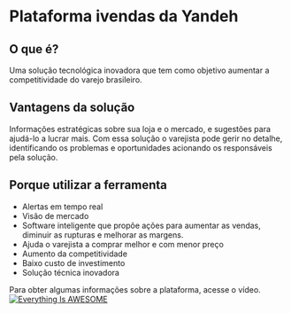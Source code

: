 # Plataforma ivendas da Yandeh

## O que é?
Uma solução tecnológica inovadora que tem como objetivo aumentar a competitividade do varejo brasileiro.

## Vantagens da solução
Informações estratégicas sobre sua loja e o mercado, e sugestões para ajudá-lo a lucrar mais. Com essa solução o varejista pode gerir no detalhe, identificando os problemas e oportunidades acionando os responsáveis pela solução.

## Porque utilizar a ferramenta
* Alertas em tempo real
* Visão de mercado
* Software inteligente que propõe ações para aumentar as vendas, diminuir as rupturas e melhorar as margens.
* Ajuda o varejista a comprar melhor e com menor preço
* Aumento da competitividade
* Baixo custo de investimento
* Solução técnica inovadora

Para obter algumas informações sobre a plataforma, acesse o vídeo.
[![Everything Is AWESOME](http://i.imgur.com/Ot5DWAW.png)](https://www.youtube.com/watch?v=0bBq_EpG8g0 "Everything Is AWESOME")


<!--stackedit_data:
eyJoaXN0b3J5IjpbNDk4OTAyMjQ3XX0=
-->